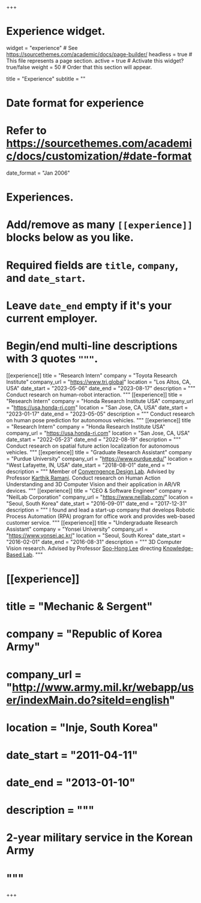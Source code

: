 +++
# Experience widget.
widget = "experience"  # See https://sourcethemes.com/academic/docs/page-builder/
headless = true  # This file represents a page section.
active = true  # Activate this widget? true/false
weight = 50  # Order that this section will appear.

title = "Experience"
subtitle = ""

# Date format for experience
#   Refer to https://sourcethemes.com/academic/docs/customization/#date-format
date_format = "Jan 2006"

# Experiences.
#   Add/remove as many `[[experience]]` blocks below as you like.
#   Required fields are `title`, `company`, and `date_start`.
#   Leave `date_end` empty if it's your current employer.
#   Begin/end multi-line descriptions with 3 quotes `"""`.

[[experience]]
  title = "Research Intern"
  company = "Toyota Research Institute"
  company_url = "https://www.tri.global"
  location = "Los Altos, CA, USA"
  date_start = "2023-05-06"
  date_end = "2023-08-17"
  description = """
  Conduct research on human-robot interaction.
  """
[[experience]]
  title = "Research Intern"
  company = "Honda Research Institute USA"
  company_url = "https://usa.honda-ri.com"
  location = "San Jose, CA, USA"
  date_start = "2023-01-17"
  date_end = "2023-05-05"
  description = """
  Conduct research on human pose prediction for autonomous vehicles.
  """
[[experience]]
  title = "Research Intern"
  company = "Honda Research Institute USA"
  company_url = "https://usa.honda-ri.com"
  location = "San Jose, CA, USA"
  date_start = "2022-05-23"
  date_end = "2022-08-19"
  description = """
  Conduct research on spatial future action localization for autonomous vehicles.
  """
[[experience]]
  title = "Graduate Research Assistant"
  company = "Purdue University"
  company_url = "https://www.purdue.edu/"
  location = "West Lafayette, IN, USA"
  date_start = "2018-08-01"
  date_end = ""
  description = """
  Member of [Converngence Design Lab](https://engineering.purdue.edu/cdesign/wp/). Advised by Professor [Karthik Ramani](https://engineering.purdue.edu/~ramani/wordpress/about/).
  Conduct research on Human Action Understanding and 3D Computer Vision and their application in AR/VR devices.
  """
[[experience]]
  title = "CEO & Software Engineer"
  company = "NeilLab Corporation"
  company_url = "https://www.neillab.com/"
  location = "Seoul, South Korea"
  date_start = "2016-09-01"
  date_end = "2017-12-31"
  description = """
  I found and lead a start-up company that develops Robotic Process Automation (RPA) program for office work and provides web-based customer service.
  """
[[experience]]
  title = "Undergraduate Research Assistant"
  company = "Yonsei University"
  company_url = "https://www.yonsei.ac.kr/"
  location = "Seoul, South Korea"
  date_start = "2016-02-01"
  date_end = "2016-08-31"
  description = """
  3D Computer Vision research. Advised by Professor [Soo-Hong Lee](http://kbd.yonsei.ac.kr/index.php?mid=page_EbTN09) directing [Knowledge-Based Lab](http://kbd.yonsei.ac.kr/).
  """

# [[experience]]
#  title = "Mechanic & Sergent"
#  company = "Republic of Korea Army"
#  company_url = "http://www.army.mil.kr/webapp/user/indexMain.do?siteId=english"
#  location = "Inje, South Korea"
#  date_start = "2011-04-11"
#  date_end = "2013-01-10"
#  description = """
#  2-year military service in the Korean Army
#  """
+++
